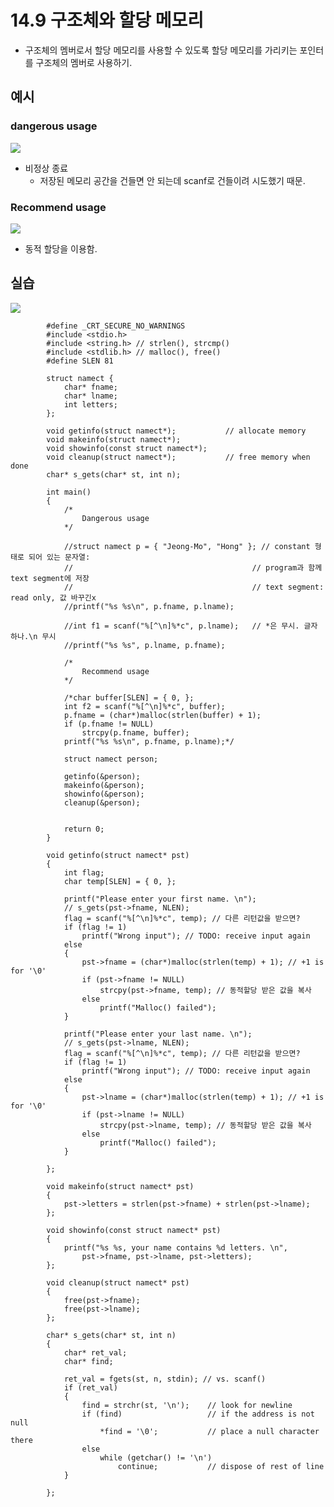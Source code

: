 # 14.9 구조체와 할당 메모리
* 구조체의 멤버로서 할당 메모리를 사용할 수 있도록 할당 메모리를 가리키는 포인터를 구조체의 멤버로 사용하기.

## 예시

### dangerous usage
<img src="https://github.com/uber9ma/following_C/blob/master/images/chapter14/struct18.png?raw=true">

* 비정상 종료
    - 저장된 메모리 공간을 건들면 안 되는데 scanf로 건들이려 시도했기 때문.

### Recommend usage

<img src="https://github.com/uber9ma/following_C/blob/master/images/chapter14/struct19.png?raw=true">


* 동적 할당을 이용함.

## 실습

<img src="https://github.com/uber9ma/following_C/blob/master/images/chapter14/struct20.png?raw=true">

            #define _CRT_SECURE_NO_WARNINGS
            #include <stdio.h>
            #include <string.h> // strlen(), strcmp()
            #include <stdlib.h> // malloc(), free()
            #define SLEN 81

            struct namect {
                char* fname;
                char* lname;
                int letters;
            };

            void getinfo(struct namect*);			// allocate memory
            void makeinfo(struct namect*);
            void showinfo(const struct namect*);
            void cleanup(struct namect*);			// free memory when done
            char* s_gets(char* st, int n);

            int main()
            {
                /*
                    Dangerous usage
                */

                //struct namect p = { "Jeong-Mo", "Hong" }; // constant 형태로 되어 있는 문자열: 
                //										  // program과 함께 text segment에 저장
                //										  // text segment: read only, 값 바꾸긴x
                //printf("%s %s\n", p.fname, p.lname);

                //int f1 = scanf("%[^\n]%*c", p.lname);   // *은 무시. 글자 하나.\n 무시
                //printf("%s %s", p.lname, p.fname);

                /*
                    Recommend usage
                */
                
                /*char buffer[SLEN] = { 0, };
                int f2 = scanf("%[^\n]%*c", buffer);
                p.fname = (char*)malloc(strlen(buffer) + 1);
                if (p.fname != NULL)
                    strcpy(p.fname, buffer);
                printf("%s %s\n", p.fname, p.lname);*/

                struct namect person;

                getinfo(&person);
                makeinfo(&person);
                showinfo(&person);
                cleanup(&person);


                return 0;
            }

            void getinfo(struct namect* pst)
            {
                int flag;
                char temp[SLEN] = { 0, };

                printf("Please enter your first name. \n");
                // s_gets(pst->fname, NLEN);
                flag = scanf("%[^\n]%*c", temp); // 다른 리턴값을 받으면?
                if (flag != 1)
                    printf("Wrong input"); // TODO: receive input again
                else
                {
                    pst->fname = (char*)malloc(strlen(temp) + 1); // +1 is for '\0'
                    if (pst->fname != NULL)
                        strcpy(pst->fname, temp); // 동적할당 받은 값을 복사
                    else
                        printf("Malloc() failed");
                }

                printf("Please enter your last name. \n");
                // s_gets(pst->lname, NLEN);
                flag = scanf("%[^\n]%*c", temp); // 다른 리턴값을 받으면?
                if (flag != 1)
                    printf("Wrong input"); // TODO: receive input again
                else
                {
                    pst->lname = (char*)malloc(strlen(temp) + 1); // +1 is for '\0'
                    if (pst->lname != NULL)
                        strcpy(pst->lname, temp); // 동적할당 받은 값을 복사
                    else
                        printf("Malloc() failed");
                }

            };

            void makeinfo(struct namect* pst)
            {
                pst->letters = strlen(pst->fname) + strlen(pst->lname);
            };

            void showinfo(const struct namect* pst) 
            {
                printf("%s %s, your name contains %d letters. \n",
                    pst->fname, pst->lname, pst->letters);
            };

            void cleanup(struct namect* pst)
            {
                free(pst->fname);
                free(pst->lname);
            };

            char* s_gets(char* st, int n)
            {
                char* ret_val;
                char* find;

                ret_val = fgets(st, n, stdin); // vs. scanf()
                if (ret_val)
                {
                    find = strchr(st, '\n');	// look for newline
                    if (find)					// if the address is not null
                        *find = '\0';			// place a null character there
                    else
                        while (getchar() != '\n')
                            continue;			// dispose of rest of line
                }

            };